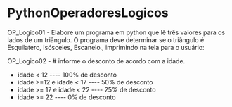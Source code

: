 # PythonOperadoresLogicos

OP_Logico01 - Elabore  um programa em python que lê três
valores para os lados de um triângulo. O programa deve 
determinar se o triângulo é Esquilatero, Isósceles, Escanelo., imprimindo na tela para o usuário:

OP_Logico02 - # informe o desconto de acordo com a idade. 
 - idade < 12 ---- 100% de desconto
 - idade >=12 e idade < 17 ---- 50% de desconto
 - idade >= 17 e idade < 22 ---- 25% de desconto
 - idade >= 22 ---- 0% de desconto

